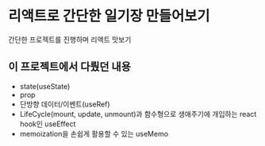 # 리액트로 간단한 일기장 만들어보기

간단한 프로젝트를 진행하며 리액트 맛보기

## 이 프로젝트에서 다뤘던 내용

- state(useState)
- prop
- 단방향 데이터/이벤트(useRef)
- LifeCycle(mount, update, unmount)과 함수형으로 생애주기에 개입하는 react hook인 useEffect
- memoization을 손쉽게 활용할 수 있는 useMemo
